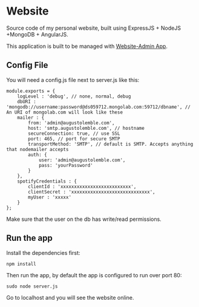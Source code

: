 # Website

Source code of my personal website, built using ExpressJS + NodeJS +MongoDB + AngularJS.

This application is built to be managed with [Website-Admin App](https://github.com/AugustoL/website-admin).

## Config File

You will need a config.js file next to server.js like this:
```
module.exports = {
	logLevel : 'debug', // none, normal, debug
	dbURI : 'mongodb://username:password@ds059712.mongolab.com:59712/dbname', // An URI of mongolab.com will look like these
	mailer : {
	    from: 'admin@augustolemble.com',
	    host: 'smtp.augustolemble.com', // hostname
	    secureConnection: true, // use SSL
	    port: 465, // port for secure SMTP
	    transportMethod: 'SMTP', // default is SMTP. Accepts anything that nodemailer accepts
	    auth: {
	        user: 'admin@augustolemble.com',
	        pass: 'yourPassword'
	    }
	},
	spotifyCredentials : {
        clientId : 'xxxxxxxxxxxxxxxxxxxxxxxxxx',
        clientSecret : 'xxxxxxxxxxxxxxxxxxxxxxxxxxxxx',
        myUser : 'xxxxx'
    }
};

```
Make sure that the user on the db has write/read permissions.

## Run the app

Install the dependencies first:
```
npm install
```
Then run the app, by default the app is configured to run over port 80:
```
sudo node server.js
```
Go to localhost and you will see the website online.

